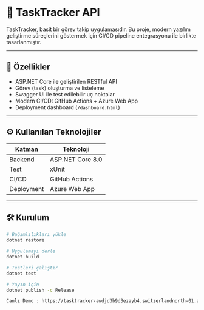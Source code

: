 # 📝 TaskTracker API

TaskTracker, basit bir görev takip uygulamasıdır. Bu proje, modern yazılım geliştirme süreçlerini göstermek için CI/CD pipeline entegrasyonu ile birlikte tasarlanmıştır.

---

## 🚀 Özellikler

- ASP.NET Core ile geliştirilen RESTful API
- Görev (task) oluşturma ve listeleme
- Swagger UI ile test edilebilir uç noktalar
- Modern CI/CD: GitHub Actions + Azure Web App
- Deployment dashboard (`/dashboard.html`)

---

## ⚙️ Kullanılan Teknolojiler

| Katman       | Teknoloji        |
|--------------|------------------|
| Backend      | ASP.NET Core 8.0 |
| Test         | xUnit            |
| CI/CD        | GitHub Actions   |
| Deployment   | Azure Web App    |

---

## 🛠️ Kurulum

```bash
# Bağımlılıkları yükle
dotnet restore

# Uygulamayı derle
dotnet build

# Testleri çalıştır
dotnet test

# Yayın için
dotnet publish -c Release

Canlı Demo : https://tasktracker-awdjd3b9d3ezayb4.switzerlandnorth-01.azurewebsites.net//index.html
